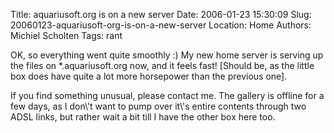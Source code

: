 Title: aquariusoft.org is on a new server
Date: 2006-01-23 15:30:09
Slug: 20060123-aquariusoft-org-is-on-a-new-server
Location: Home
Authors: Michiel Scholten
Tags: rant

<p>OK, so everything went quite smoothly :) My new home server is serving up the files on *.aquariusoft.org now, and it feels fast! [Should be, as the little box does have quite a lot more horsepower than the previous one].</p>

<p>If you find something unusual, please contact me. The gallery is offline for a few days, as I don\'t want to pump over it\'s entire contents through two ADSL links, but rather wait a bit till I have the other box here too.</p>